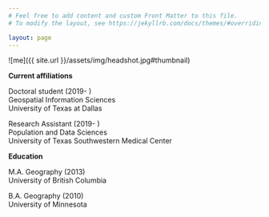 ```yaml
---
# Feel free to add content and custom Front Matter to this file.
# To modify the layout, see https://jekyllrb.com/docs/themes/#overriding-theme-defaults

layout: page
---
```


![me]({{ site.url }}/assets/img/headshot.jpg#thumbnail)

**Current affiliations**

Doctoral student (2019- )<br/>
Geospatial Information Sciences<br/>
University of Texas at Dallas<br/>

Research Assistant (2019- )<br/>
Population and Data Sciences<br/>
University of Texas Southwestern Medical Center<br/>

**Education**

M.A. Geography (2013)<br/>
University of British Columbia

B.A. Geography (2010)<br/>
University of Minnesota
